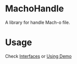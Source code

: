 # MachoHandle
A library for handle Mach-o file.

# Usage
Check [Interfaces](https://github.com/cjsliuj/MachoHandle/blob/master/Source/MachoHandle.h) or [Using Demo](https://github.com/cjsliuj/MachoHandle/blob/master/Demo/main.m)